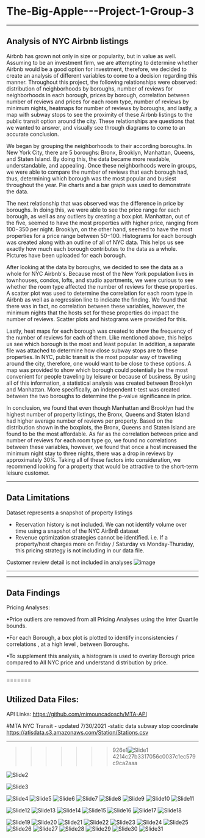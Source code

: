 # The-Big-Apple---Project-1-Group-3
-------------------------------------------------------------------------------
Analysis of NYC Airbnb listings
-------------------------------------------------------------------------------

Airbnb has grown not only in size or popularity, but in value as well. Assuming to be an investment firm, we are attempting to determine whether Airbnb would be a good option for investment, therefore, we decided to create an analysis of different variables to come to a decision regarding this manner. Throughout this project, the following relationships were observed: distribution of neighborhoods by boroughs, number of reviews for neighborhoods in each borough, prices by borough, correlation between number of reviews and prices for each room type, number of reviews by minimum nights, heatmaps for number of reviews by boroughs, and lastly, a map with subway stops to see the proximity of these Airbnb listings to the public transit option around the city. These relationships are questions that we wanted to answer, and visually see through diagrams to come to an accurate conclusion. 

We began by grouping the neighborhoods to their according boroughs. In New York City, there are 5 boroughs: Bronx, Brooklyn, Manhattan, Queens, and Staten Island. By doing this, the data became more readable, understandable, and appealing.  Once  these neighborhoods were in groups, we were able to compare the number of reviews that each borough had, thus, determining which borough was the most popular and busiest throughout the year. Pie charts and a bar graph was used to demonstrate the data.

The next relationship that was observed was the difference in price by boroughs. In doing this, we were able to see the price range for each borough, as well as any outliers by creating a box plot. Manhattan, out of the five, seemed to have the most properties with higher price, ranging from $100-$350 per night. Brooklyn, on the other hand, seemed to have the most properties for a price range between $50-$100. Histograms for each borough was created along with an outline of all of NYC data. This helps us see exactly how much each borough contributes to the data as a whole. Pictures have been uploaded for each borough.

After looking at the data by boroughs, we decided to see the data as a whole for NYC Airbnb's. Because most of the New York population lives in townhouses, condos, lofts, and studio apartments, we were curious to see whether the room type affected the number of reviews for these properties. A scatter plot was used to determine the correlation for each room type in Airbnb as well as a regression line to indicate the finding. We found that there was in fact, no correlation between these variables, however, the minimum nights that the hosts set for these properties do impact the number of reviews. Scatter plots and histograms were provided for this. 

Lastly, heat maps for each borough was created to show the frequency of the number of reviews for each of them. Like mentioned above, this helps us see which borough is the most and least popular. In addition, a separate file was attached to determine how close subway stops are to these properties. In NYC, public transit is the most popular way of travelling around the city, therefore, one would want to be close to these options. A map was provided to show which borough could potentially be the most convenient for people traveling by leisure or because of business. By using all of this information, a statistical analysis was created between Brooklyn and Manhattan. More specifically, an independent t-test was created between the two boroughs to determine the p-value significance in price. 

In conclusion, we found that even though Manhattan and Brooklyn had the highest number of property listings, the Bronx, Queens and Staten Island had higher average number of reviews per property. Based on the distribution shown in the boxplots, the Bronx, Queens and Staten Island are found to be the most affordable. As far as the correlation between price and number of reviews for each room type go, we found no correlations between these variables, however, we found that once a host increased the minimum night stay to three nights, there was a drop in reviews by approximately 30%. Taking all of these factors into consideration, we recommend looking for a property that would be attractive to the short-term leisure customer.

***********************************
Data Limitations
-----------------------------------
Dataset represents a snapshot of property listings
- Reservation history is not included. We can not identify volume over time using a snapshot of the NYC AirBnB dataset
- Revenue optimization strategies cannot be identified. i.e. If a property/host charges more on Friday / Saturday vs Monday-Thursday, this pricing strategy is not including in our data file.

Customer review detail is not included in analyses
![image](https://user-images.githubusercontent.com/88281736/139542870-ea55512f-fd3c-406b-9f1d-283b4d06bc13.png)

***********************************

***********************************
Data Findings
-----------------------------------
Pricing Analyses:

•Price outliers are removed from all Pricing Analyses using the Inter Quartile bounds. 

•For each Borough, a box plot is plotted to identify inconsistencies / correlations , at a high level , between Boroughs.

•To supplement this analysis, a histogram is used to overlay Borough price compared to All NYC price and understand distribution by price. 
***********************************

=======


Utilized Data Files:
-----------------------------------
API Links:
https://github.com/mimouncadosch/MTA-API

#MTA NYC Transit - updated 7/30/2021 -static data subway stop coordinate
https://atisdata.s3.amazonaws.com/Station/Stations.csv

**************************************

>>>>>>> 926e1![Slide1](https://user-images.githubusercontent.com/88807979/139542598-20db282e-377b-4a61-899e-85b17922855e.PNG)
4214c27b3317056c0037c1ec579c9ca2aaa
>>>>>>> 
![Slide2](https://user-images.githubusercontent.com/88807979/139542622-7e98ce89-bc0d-4247-a226-77d9b498668d.PNG)

![Slide3](https://user-images.githubusercontent.com/88807979/139542644-6b4a7775-3052-40da-9959-b542be1cfa7c.PNG)

![Slide4](https://user-images.githubusercontent.com/88807979/139542651-9c29e6c5-f1a8-40bc-a49a-7a4e6d4ce793.PNG)
![Slide5](https://user-images.githubusercontent.com/88807979/139542654-c945c7f5-cd3b-4d1d-8130-e74c34a07ffe.PNG)
![Slide6](https://user-images.githubusercontent.com/88807979/139542657-7f427fb1-64d6-423c-aa44-aed2f997bb5f.PNG)
![Slide7](https://user-images.githubusercontent.com/88807979/139542660-7a772712-c7b6-46ac-87d1-21dee390d808.PNG)
![Slide8](https://user-images.githubusercontent.com/88807979/139542664-3c97ec96-4424-44c6-99b9-945da9025fb8.PNG)
![Slide9](https://user-images.githubusercontent.com/88807979/139542670-8c65bde4-cde3-4a1e-aeb2-99332dcbb690.PNG)
![Slide10](https://user-images.githubusercontent.com/88807979/139542673-6d44a331-f790-4a48-9565-bf7ac912666b.PNG)
![Slide11](https://user-images.githubusercontent.com/88807979/139542698-27ab7ff3-b257-41be-92f8-4ff9ba46f4ab.PNG)

![Slide12](https://user-images.githubusercontent.com/88807979/139542705-af821e08-dcf1-45a3-b52e-704bc1dd26d2.PNG)
![Slide13](https://user-images.githubusercontent.com/88807979/139542712-c2b776c9-1530-4a55-9d30-d166f9d1e1bd.PNG)
![Slide14](https://user-images.githubusercontent.com/88807979/139542715-367e09d6-4943-4b50-9093-f3f356bcdf93.PNG)
![Slide15](https://user-images.githubusercontent.com/88807979/139542717-8a5698f4-da1f-4704-8ff8-7d29be18cecb.PNG)
![Slide16](https://user-images.githubusercontent.com/88807979/139542719-fae3f6db-fe8f-4d69-8bab-f910a6809b21.PNG)
![Slide17](https://user-images.githubusercontent.com/88807979/139542724-3489a844-96d4-4eef-9ea8-45a18f8bff93.PNG)
![Slide18](https://user-images.githubusercontent.com/88807979/139542767-4cb40d94-672c-4b00-9270-474bc3e232e2.PNG)

![Slide19](https://user-images.githubusercontent.com/88807979/139542734-f4318e38-0492-4046-991a-f73ec0376380.PNG)
![Slide20](https://user-images.githubusercontent.com/88807979/139542736-dec939bf-f49a-42d5-a95a-e43bed4ca03d.PNG)
![Slide21](https://user-images.githubusercontent.com/88807979/139542737-2624d1de-f82b-49bb-9549-fe5900d6a4a9.PNG)
![Slide22](https://user-images.githubusercontent.com/88807979/139542738-702cf5c2-d2aa-4bd6-86af-4b058b7a2cb5.PNG)
![Slide23](https://user-images.githubusercontent.com/88807979/139542740-93cb4129-905c-486f-832d-5f09cff1ca58.PNG)
![Slide24](https://user-images.githubusercontent.com/88807979/139542741-d426fb35-0e10-4e4e-8f59-b7250df13e8d.PNG)
![Slide25](https://user-images.githubusercontent.com/88807979/139542744-087a9b26-549d-4183-ae94-7c118ee5cf37.PNG)
![Slide26](https://user-images.githubusercontent.com/88807979/139542746-c31e30fe-5e60-4b7e-8cf4-215f68fe6c2c.PNG)
![Slide27](https://user-images.githubusercontent.com/88807979/139542747-8d65f3b5-c37a-455d-a5dd-316e94c4f0da.PNG)
![Slide28](https://user-images.githubusercontent.com/88807979/139542749-d2dd4741-0f1e-48f1-abd9-a0c089b1f95c.PNG)
![Slide29](https://user-images.githubusercontent.com/88807979/139542750-4b53e184-1a35-4c80-8e57-b9d75a74c145.PNG)
![Slide30](https://user-images.githubusercontent.com/88807979/139542751-108ed5ca-6893-4bb8-be45-01b9fbc34d90.PNG)
![Slide31](https://user-images.githubusercontent.com/88807979/139542753-480318f7-c386-4487-8874-29994df6eddc.PNG)
